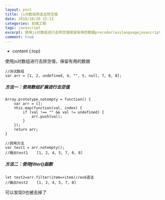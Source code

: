 ```yaml
---
layout: post
title: js对数组筛选去除空值
date: 2018/10/28 15:13
categories: 前端工程
tags: javascript
excerpt: 使用js对数组进行去除空值保留有用的数据precodeclasslanguagejavascript测试数组vararr12undefined45null708codepreh5方法一使用数组扩展进行去空值h5precodeclasslanguagejavascriptArrayprototypenotemptyfunctionvararrthismapfunctionvalindexifvala
comment: true
---
```


* content
{:top}

使用js对数组进行去除空值，保留有用的数据

    
    
    //测试数组
    var arr = [1, 2, undefined, 4, "", 5, null, 7, 0, 8];
    

##### 方法一：使用数组扩展进行去空值

    
    
    Array.prototype.notempty = function() {
        var arr = [];
        this.map(function(val, index) {
            if (val !== "" && val != undefined) {
                arr.push(val);
            }
        });
        return arr;
    }
    
    //调用方法
    var test1 = arr.notempty();
    //输出test1    [1, 2, 4, 5, 7, 0, 8]
    

##### 方法二：使用filter()函数

    
    
    let test2=arr.filter(item=>item)//es6语法
    //输出test2    [1, 2, 4, 5, 7, 8]
    

可以发现0也被去掉了


    
